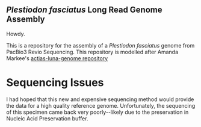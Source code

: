 ## **_Plestiodon fasciatus_ Long Read Genome Assembly**

Howdy.

This is a repository for the assembly of a _Plestiodon fasciatus_ genome from PacBio3 Revio Sequencing. This repository is modelled after Amanda Markee's [actias-luna-genome repository](https://github.com/amandamarkee/actias-luna-genome.git)

# **Sequencing Issues**

I had hoped that this new and expensive sequencing method would provide the data for a high quality reference genome. 
Unfortunately, the sequencing of this specimen came back very poorly--likely due to the preservation in Nucleic Acid Preservation buffer. 

